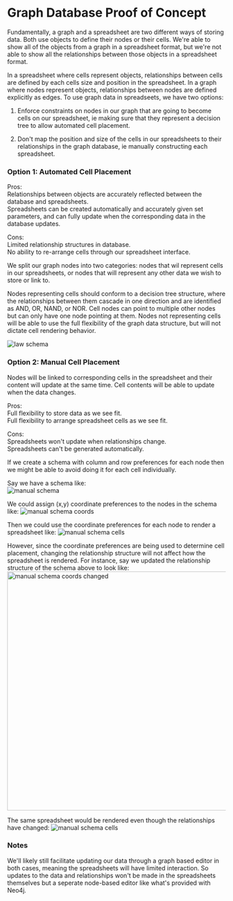 # Graph Database Proof of Concept

Fundamentally, a graph and a spreadsheet are two different ways of storing data. Both use objects to define their nodes or their cells. We're able to show all of the objects from a graph in a spreadsheet format, but we're not able to show all the relationships between those objects in a spreadsheet format.

In a spreadsheet where cells represent objects, relationships between cells are defined by each cells size and position in the spreadsheet. In a graph where nodes represent objects, relationships between nodes are defined explicitly as edges. To use graph data in spreadseets, we have two options:

1. Enforce constraints on nodes in our graph that are going to become cells on our spreadsheet, ie making sure that they represent a decision tree to allow automated cell placement.

2. Don't map the position and size of the cells in our spreadsheets to their relationships in the graph database, ie manually constructing each spreadsheet.

### Option 1: Automated Cell Placement

Pros:  
Relationships between objects are accurately reflected between the database and spreadsheets.  
Spreadsheets can be created automatically and accurately given set parameters, and can fully update when the corresponding data in the database updates.

Cons:  
Limited relationship structures in database.  
No ability to re-arrange cells through our spreadsheet interface.

We split our graph nodes into two categories: nodes that wil represent cells in our spreadsheets, or nodes that will represent any other data we wish to store or link to.

Nodes representing cells should conform to a decision tree structure, where the relationships between them cascade in one direction and are identified as AND, OR, NAND, or NOR. Cell nodes can point to multiple other nodes but can only have one node pointing at them. Nodes not representing cells will be able to use the full flexibility of the graph data structure, but will not dictate cell rendering behavior.

![law schema](/img/law-schema.png)

### Option 2: Manual Cell Placement

Nodes will be linked to corresponding cells in the spreadsheet and their content will update at the same time. Cell contents will be able to update when the data changes.

Pros:  
Full flexibility to store data as we see fit.  
Full flexibility to arrange spreadsheet cells as we see fit.

Cons:  
Spreadsheets won't update when relationships change.  
Spreadsheets can't be generated automatically.

If we create a schema with column and row preferences for each node then we might be able to avoid doing it for each cell individually.

Say we have a schema like:  
![manual schema](/img/manual-schema.png)

We could assign (x,y) coordinate preferences to the nodes in the schema like:
![manual schema coords](/img/manual-schema-coords.png)

Then we could use the coordinate preferences for each node to render a spreadsheet like:
![manual schema cells](/img/manual-schema-cells.png)

However, since the coordinate preferences are being used to determine cell placement, changing the relationship structure will not affect
how the spreadsheet is rendered. For instance, say we updated the relationship structure of the schema above to look like:
<img src="/img/manual-schema-coords-changed.png" alt="manual schema coords changed" width="550px" height="auto" />

The same spreadsheet would be rendered even though the relationships have changed:
![manual schema cells](/img/manual-schema-cells.png)

### Notes

We'll likely still facilitate updating our data through a graph based editor in both cases, meaning the spreadsheets will have limited interaction. So updates to the data and relationships won't be made in the spreadsheets themselves but a seperate node-based editor like what's provided with Neo4j.
